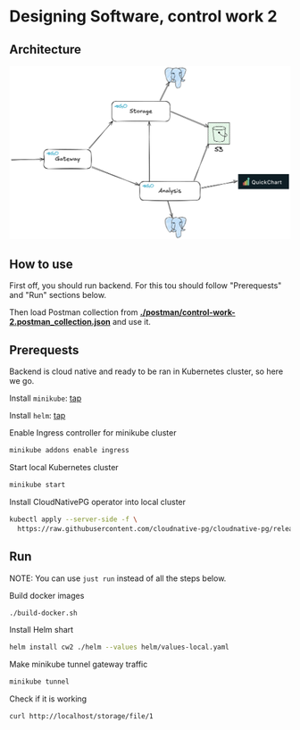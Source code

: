 # Designing Software, control work 2

## Architecture

![architecture](architecture.png)

## How to use

First off, you should run backend. For this tou should follow "Prerequests" and "Run" sections below.

Then load Postman collection from [**./postman/control-work-2.postman_collection.json**](postman/control-work-2.postman_collection.json) and use it.

## Prerequests

Backend is cloud native and ready to be ran in Kubernetes cluster, so here we go.

Install `minikube`: [tap](https://minikube.sigs.k8s.io/docs/start/?arch=%2Fmacos%2Farm64%2Fstable%2Fbinary+download)

Install `helm`: [tap](https://helm.sh/docs/intro/install/)

Enable Ingress controller for minikube cluster

```bash
minikube addons enable ingress
```

Start local Kubernetes cluster

```bash
minikube start
```

Install CloudNativePG operator into local cluster

```bash
kubectl apply --server-side -f \
  https://raw.githubusercontent.com/cloudnative-pg/cloudnative-pg/release-1.25/releases/cnpg-1.25.1.yaml
```

## Run

NOTE: You can use `just run` instead of all the steps below.

Build docker images

```bash
./build-docker.sh
```

Install Helm shart

```bash
helm install cw2 ./helm --values helm/values-local.yaml
```

Make minikube tunnel gateway traffic

```bash
minikube tunnel
```

Check if it is working

```bash
curl http://localhost/storage/file/1
```
